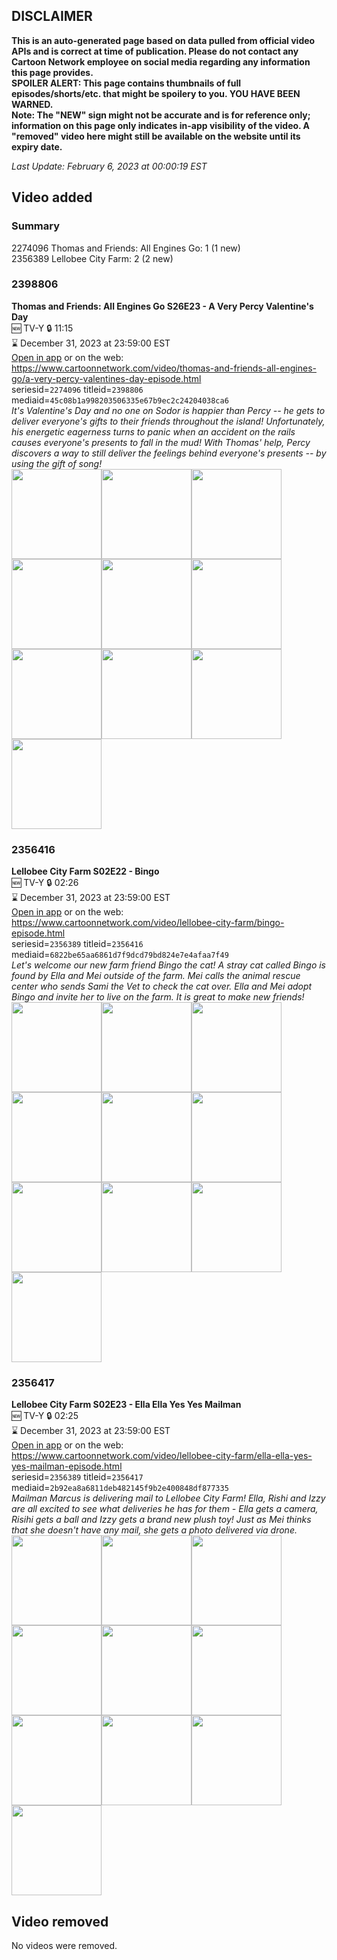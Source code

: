 ## DISCLAIMER
**This is an auto-generated page based on data pulled from official video APIs and is correct at time of publication. Please do not contact any Cartoon Network employee on social media regarding any information this page provides.**  
**SPOILER ALERT: This page contains thumbnails of full episodes/shorts/etc. that might be spoilery to you. YOU HAVE BEEN WARNED.**  
**Note: The "NEW" sign might not be accurate and is for reference only; information on this page only indicates in-app visibility of the video. A "removed" video here might still be available on the website until its expiry date.**  

_Last Update: February 6, 2023 at 00:00:19 EST_
## Video added
### Summary
2274096 Thomas and Friends: All Engines Go: 1 (1 new)  
2356389 Lellobee City Farm: 2 (2 new)  
### 2398806
**Thomas and Friends: All Engines Go S26E23 - A Very Percy Valentine's Day**  
🆕 TV-Y 🔒 11:15  
⌛ December 31, 2023 at 23:59:00 EST  
[Open in app](https://cnvideo.sercomkc.org/redirector.html?type=cnapp&seriesid=1000000000093702&titleid=2398806&mediaid=45c08b1a998203506335e67b9ec2c24204038ca6) or on the web: https://www.cartoonnetwork.com/video/thomas-and-friends-all-engines-go/a-very-percy-valentines-day-episode.html  
seriesid=`2274096` titleid=`2398806` mediaid=`45c08b1a998203506335e67b9ec2c24204038ca6`  
_It's Valentine's Day and no one on Sodor is happier than Percy -- he gets to deliver everyone's gifts to their friends throughout the island! Unfortunately, his energetic eagerness turns to panic when an accident on the rails causes everyone's presents to fall in the mud! With Thomas' help, Percy discovers a way to still deliver the feelings behind everyone's presents -- by using the gift of song!_  
<a href="https://s3.amazonaws.com/cartoonorchestrator/2398806_001_1280x720.jpg"><img src="https://s3.amazonaws.com/cartoonorchestrator/2398806_001_640x360.jpg" height="144px" /></a><a href="https://s3.amazonaws.com/cartoonorchestrator/2398806_002_1280x720.jpg"><img src="https://s3.amazonaws.com/cartoonorchestrator/2398806_002_640x360.jpg" height="144px" /></a><a href="https://s3.amazonaws.com/cartoonorchestrator/2398806_003_1280x720.jpg"><img src="https://s3.amazonaws.com/cartoonorchestrator/2398806_003_640x360.jpg" height="144px" /></a><a href="https://s3.amazonaws.com/cartoonorchestrator/2398806_004_1280x720.jpg"><img src="https://s3.amazonaws.com/cartoonorchestrator/2398806_004_640x360.jpg" height="144px" /></a><a href="https://s3.amazonaws.com/cartoonorchestrator/2398806_005_1280x720.jpg"><img src="https://s3.amazonaws.com/cartoonorchestrator/2398806_005_640x360.jpg" height="144px" /></a><a href="https://s3.amazonaws.com/cartoonorchestrator/2398806_006_1280x720.jpg"><img src="https://s3.amazonaws.com/cartoonorchestrator/2398806_006_640x360.jpg" height="144px" /></a><a href="https://s3.amazonaws.com/cartoonorchestrator/2398806_007_1280x720.jpg"><img src="https://s3.amazonaws.com/cartoonorchestrator/2398806_007_640x360.jpg" height="144px" /></a><a href="https://s3.amazonaws.com/cartoonorchestrator/2398806_008_1280x720.jpg"><img src="https://s3.amazonaws.com/cartoonorchestrator/2398806_008_640x360.jpg" height="144px" /></a><a href="https://s3.amazonaws.com/cartoonorchestrator/2398806_009_1280x720.jpg"><img src="https://s3.amazonaws.com/cartoonorchestrator/2398806_009_640x360.jpg" height="144px" /></a><a href="https://s3.amazonaws.com/cartoonorchestrator/2398806_010_1280x720.jpg"><img src="https://s3.amazonaws.com/cartoonorchestrator/2398806_010_640x360.jpg" height="144px" /></a>
### 2356416
**Lellobee City Farm S02E22 - Bingo**  
🆕 TV-Y 🔒 02:26  
⌛ December 31, 2023 at 23:59:00 EST  
[Open in app](https://cnvideo.sercomkc.org/redirector.html?type=cnapp&seriesid=1000000000093702&titleid=2356416&mediaid=6822be65aa6861d7f9dcd79bd824e7e4afaa7f49) or on the web: https://www.cartoonnetwork.com/video/lellobee-city-farm/bingo-episode.html  
seriesid=`2356389` titleid=`2356416` mediaid=`6822be65aa6861d7f9dcd79bd824e7e4afaa7f49`  
_Let's welcome our new farm friend Bingo the cat! A stray cat called Bingo is found by Ella and Mei outside of the farm. Mei calls the animal rescue center who sends Sami the Vet to check the cat over. Ella and Mei adopt Bingo and invite her to live on the farm. It is great to make new friends!_  
<a href="https://s3.amazonaws.com/cartoonorchestrator/2356416_001_1280x720.jpg"><img src="https://s3.amazonaws.com/cartoonorchestrator/2356416_001_640x360.jpg" height="144px" /></a><a href="https://s3.amazonaws.com/cartoonorchestrator/2356416_002_1280x720.jpg"><img src="https://s3.amazonaws.com/cartoonorchestrator/2356416_002_640x360.jpg" height="144px" /></a><a href="https://s3.amazonaws.com/cartoonorchestrator/2356416_003_1280x720.jpg"><img src="https://s3.amazonaws.com/cartoonorchestrator/2356416_003_640x360.jpg" height="144px" /></a><a href="https://s3.amazonaws.com/cartoonorchestrator/2356416_004_1280x720.jpg"><img src="https://s3.amazonaws.com/cartoonorchestrator/2356416_004_640x360.jpg" height="144px" /></a><a href="https://s3.amazonaws.com/cartoonorchestrator/2356416_005_1280x720.jpg"><img src="https://s3.amazonaws.com/cartoonorchestrator/2356416_005_640x360.jpg" height="144px" /></a><a href="https://s3.amazonaws.com/cartoonorchestrator/2356416_006_1280x720.jpg"><img src="https://s3.amazonaws.com/cartoonorchestrator/2356416_006_640x360.jpg" height="144px" /></a><a href="https://s3.amazonaws.com/cartoonorchestrator/2356416_007_1280x720.jpg"><img src="https://s3.amazonaws.com/cartoonorchestrator/2356416_007_640x360.jpg" height="144px" /></a><a href="https://s3.amazonaws.com/cartoonorchestrator/2356416_008_1280x720.jpg"><img src="https://s3.amazonaws.com/cartoonorchestrator/2356416_008_640x360.jpg" height="144px" /></a><a href="https://s3.amazonaws.com/cartoonorchestrator/2356416_009_1280x720.jpg"><img src="https://s3.amazonaws.com/cartoonorchestrator/2356416_009_640x360.jpg" height="144px" /></a><a href="https://s3.amazonaws.com/cartoonorchestrator/2356416_010_1280x720.jpg"><img src="https://s3.amazonaws.com/cartoonorchestrator/2356416_010_640x360.jpg" height="144px" /></a>
### 2356417
**Lellobee City Farm S02E23 - Ella Ella Yes Yes Mailman**  
🆕 TV-Y 🔒 02:25  
⌛ December 31, 2023 at 23:59:00 EST  
[Open in app](https://cnvideo.sercomkc.org/redirector.html?type=cnapp&seriesid=1000000000093702&titleid=2356417&mediaid=2b92ea8a6811deb482145f9b2e400848df877335) or on the web: https://www.cartoonnetwork.com/video/lellobee-city-farm/ella-ella-yes-yes-mailman-episode.html  
seriesid=`2356389` titleid=`2356417` mediaid=`2b92ea8a6811deb482145f9b2e400848df877335`  
_Mailman Marcus is delivering mail to Lellobee City Farm! Ella, Rishi and Izzy are all excited to see what deliveries he has for them - Ella gets a camera, Risihi gets a ball and Izzy gets a brand new plush toy! Just as Mei thinks that she doesn't have any mail, she gets a photo delivered via drone._  
<a href="https://s3.amazonaws.com/cartoonorchestrator/2356417_001_1280x720.jpg"><img src="https://s3.amazonaws.com/cartoonorchestrator/2356417_001_640x360.jpg" height="144px" /></a><a href="https://s3.amazonaws.com/cartoonorchestrator/2356417_002_1280x720.jpg"><img src="https://s3.amazonaws.com/cartoonorchestrator/2356417_002_640x360.jpg" height="144px" /></a><a href="https://s3.amazonaws.com/cartoonorchestrator/2356417_003_1280x720.jpg"><img src="https://s3.amazonaws.com/cartoonorchestrator/2356417_003_640x360.jpg" height="144px" /></a><a href="https://s3.amazonaws.com/cartoonorchestrator/2356417_004_1280x720.jpg"><img src="https://s3.amazonaws.com/cartoonorchestrator/2356417_004_640x360.jpg" height="144px" /></a><a href="https://s3.amazonaws.com/cartoonorchestrator/2356417_005_1280x720.jpg"><img src="https://s3.amazonaws.com/cartoonorchestrator/2356417_005_640x360.jpg" height="144px" /></a><a href="https://s3.amazonaws.com/cartoonorchestrator/2356417_006_1280x720.jpg"><img src="https://s3.amazonaws.com/cartoonorchestrator/2356417_006_640x360.jpg" height="144px" /></a><a href="https://s3.amazonaws.com/cartoonorchestrator/2356417_007_1280x720.jpg"><img src="https://s3.amazonaws.com/cartoonorchestrator/2356417_007_640x360.jpg" height="144px" /></a><a href="https://s3.amazonaws.com/cartoonorchestrator/2356417_008_1280x720.jpg"><img src="https://s3.amazonaws.com/cartoonorchestrator/2356417_008_640x360.jpg" height="144px" /></a><a href="https://s3.amazonaws.com/cartoonorchestrator/2356417_009_1280x720.jpg"><img src="https://s3.amazonaws.com/cartoonorchestrator/2356417_009_640x360.jpg" height="144px" /></a><a href="https://s3.amazonaws.com/cartoonorchestrator/2356417_010_1280x720.jpg"><img src="https://s3.amazonaws.com/cartoonorchestrator/2356417_010_640x360.jpg" height="144px" /></a>
## Video removed
No videos were removed.  
